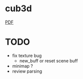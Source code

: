# cub3d

[PDF](https://cdn.intra.42.fr/pdf/pdf/68043/en.subject.pdf)

# TODO

- fix texture bug
  - new_buff or reset scene buff
- minimap ?
- review parsing
